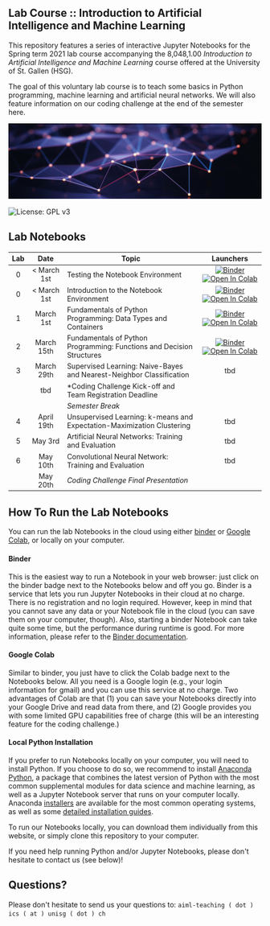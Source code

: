 ## Lab Course :: Introduction to Artificial Intelligence and Machine Learning

This repository features a series of interactive Jupyter Notebooks for the Spring term 2021 lab course accompanying the 
8,048,1.00 *Introduction to Artificial Intelligence and Machine Learning* course offered at the 
University of St. Gallen (HSG).

The goal of this voluntary lab course is to teach some basics in Python programming, machine learning and artificial 
neural networks. We will also feature information on our coding challenge at the end of the semester here. 

![Course Banner](banner.png)

![License: GPL v3](https://img.shields.io/badge/License-GPLv3-blue.svg)

## Lab Notebooks

| Lab | Date         |Topic                                                                 | Launchers |
|:---:|:------------:|----------------------------------------------------------------------|:--------:|
|  0  | < March 1st  | Testing the Notebook Environment                                     | [![Binder](https://mybinder.org/badge_logo.svg)](https://mybinder.org/v2/gh/HSG-AIML/LabAIML/master?filepath=lab_00%2Ftest_notebook_environment.ipynb) [![Open In Colab](https://colab.research.google.com/assets/colab-badge.svg)](https://colab.research.google.com/github/HSG-AIML/LabAIML/blob/master/lab_00/test_notebook_environment.ipynb)|
|  0  | < March 1st  | Introduction to the Notebook Environment                             | [![Binder](https://mybinder.org/badge_logo.svg)](https://mybinder.org/v2/gh/HSG-AIML/LabAIML/master?filepath=lab_00%2Fintroduction_notebook.ipynb) [![Open In Colab](https://colab.research.google.com/assets/colab-badge.svg)](https://colab.research.google.com/github/HSG-AIML/LabAIML/blob/master/lab_00/introduction_notebook.ipynb)|
|  1  | March 1st    | Fundamentals of Python Programming: Data Types and Containers        | [![Binder](https://mybinder.org/badge_logo.svg)](https://mybinder.org/v2/gh/HSG-AIML/LabAIML/master?filepath=lab_01_02%2Faiml_lab_01_02.ipynb) [![Open In Colab](https://colab.research.google.com/assets/colab-badge.svg)](https://colab.research.google.com/github/HSG-AIML/LabAIML/blob/master/lab_01_02/aiml_lab_01_02.ipynb)|
|  2  | March 15th   | Fundamentals of Python Programming: Functions and Decision Structures | [![Binder](https://mybinder.org/badge_logo.svg)](https://mybinder.org/v2/gh/HSG-AIML/LabAIML/master?filepath=lab_01_02%2Faiml_lab_01_02.ipynb) [![Open In Colab](https://colab.research.google.com/assets/colab-badge.svg)](https://colab.research.google.com/github/HSG-AIML/LabAIML/blob/master/lab_01_02/aiml_lab_01_02.ipynb)|
|  3  | March 29th   | Supervised Learning: Naive-Bayes and Nearest-Neighbor Classification | tbd       |
|     |  tbd         | *Coding Challenge Kick-off and Team Registration Deadline            |           |
|     |              | *Semester Break*                                                      |           |
|  4  | April 19th   | Unsupervised Learning: k-means and Expectation-Maximization Clustering | tbd     |
|  5  | May 3rd      | Artificial Neural Networks: Training and Evaluation                  |  tbd      |
|  6  | May 10th     | Convolutional Neural Network: Training and Evaluation                |  tbd      |
|     | May 20th     | *Coding Challenge Final Presentation*                                |           | 


[comment]: <> ([![Binder]&#40;https://mybinder.org/badge_logo.svg&#41;]&#40;https://mybinder.org/v2/gh/GitiHubi/courseAIML/master?filepath=lab_02%2Faiml_lab_02.ipynb&#41;[![Open In Colab]&#40;https://colab.research.google.com/assets/colab-badge.svg&#41;]&#40;https://colab.research.google.com/github/GitiHubi/courseAIML/blob/master/lab_02/aiml_colab_02.ipynb&#41; |)



[comment]: <> (**Lab 03:** "Supervised Machine Learning" )

[comment]: <> (- Naive-Bayes: &#40;[![Binder]&#40;https://mybinder.org/badge_logo.svg&#41;]&#40;https://mybinder.org/v2/gh/GitiHubi/courseAIML/master?filepath=lab_03%2Faiml_lab_03a.ipynb&#41;, [![Open In Colab]&#40;https://colab.research.google.com/assets/colab-badge.svg&#41;]&#40;https://colab.research.google.com/github/GitiHubi/courseAIML/blob/master/lab_03/aiml_colab_03a.ipynb&#41;&#41;)

[comment]: <> (- k-Nearest Neighbors: &#40;[![Binder]&#40;https://mybinder.org/badge_logo.svg&#41;]&#40;https://mybinder.org/v2/gh/GitiHubi/courseAIML/master?filepath=lab_03%2Faiml_lab_03b.ipynb&#41;, [![Open In Colab]&#40;https://colab.research.google.com/assets/colab-badge.svg&#41;]&#40;https://colab.research.google.com/github/GitiHubi/courseAIML/blob/master/lab_03/aiml_colab_03b.ipynb&#41;&#41;)

[comment]: <> (- Logistic Regression: &#40;[![Binder]&#40;https://mybinder.org/badge_logo.svg&#41;]&#40;https://mybinder.org/v2/gh/GitiHubi/courseAIML/master?filepath=lab_07%2Faiml_lab_07.ipynb&#41;, [![Open In Colab]&#40;https://colab.research.google.com/assets/colab-badge.svg&#41;]&#40;https://colab.research.google.com/github/GitiHubi/courseAIML/blob/master/lab_07/aiml_colab_07.ipynb&#41;&#41;)

[comment]: <> (**Lab 04:** "Unsupervised Machine Learning" )

[comment]: <> (- K-Means: &#40;[![Binder]&#40;https://mybinder.org/badge_logo.svg&#41;]&#40;https://mybinder.org/v2/gh/GitiHubi/courseAIML/master?filepath=lab_04%2Faiml_lab_04a.ipynb&#41;, [![Open In Colab]&#40;https://colab.research.google.com/assets/colab-badge.svg&#41;]&#40;https://colab.research.google.com/github/GitiHubi/courseAIML/blob/master/lab_04/aiml_colab_04a.ipynb&#41;&#41;)

[comment]: <> (- Expectation-Maximization: &#40;[![Binder]&#40;https://mybinder.org/badge_logo.svg&#41;]&#40;https://mybinder.org/v2/gh/GitiHubi/courseAIML/master?filepath=lab_04%2Faiml_lab_04b.ipynb&#41;, [![Open In Colab]&#40;https://colab.research.google.com/assets/colab-badge.svg&#41;]&#40;https://colab.research.google.com/github/GitiHubi/courseAIML/blob/master/lab_04/aiml_colab_04b.ipynb&#41;&#41;)

[comment]: <> (**Lab 05:** "Deep Learning - Artificial Neural Networks &#40;ANNs&#41;" &#40;[![Binder]&#40;https://mybinder.org/badge_logo.svg&#41;]&#40;https://mybinder.org/v2/gh/GitiHubi/courseAIML/master?filepath=lab_05%2Faiml_lab_05.ipynb&#41;, [![Open In Colab]&#40;https://colab.research.google.com/assets/colab-badge.svg&#41;]&#40;https://colab.research.google.com/github/GitiHubi/courseAIML/blob/master/lab_05/aiml_colab_05.ipynb&#41;&#41;)

[comment]: <> (**Lab 06:** "Deep Learning - Convolutional Neural Networks &#40;CNNs&#41;" &#40;[![Binder]&#40;https://mybinder.org/badge_logo.svg&#41;]&#40;https://mybinder.org/v2/gh/GitiHubi/courseAIML/master?filepath=lab_06%2Faiml_lab_06.ipynb&#41;, [![Open In Colab]&#40;https://colab.research.google.com/assets/colab-badge.svg&#41;]&#40;https://colab.research.google.com/github/GitiHubi/courseAIML/blob/master/lab_06/aiml_colab_06.ipynb&#41;&#41;)

[comment]: <> (<!---)

[comment]: <> (**Lab 06:** "Deep Learning - Convolutional Neural Networks &#40;CNNs&#41;" &#40;[![Binder]&#40;https://mybinder.org/badge_logo.svg&#41;]&#40;https://mybinder.org/v2/gh/GitiHubi/courseAIML/master?filepath=lab_06%2Faiml_lab_06.ipynb&#41;, [![Open In Colab]&#40;https://colab.research.google.com/assets/colab-badge.svg&#41;]&#40;https://colab.research.google.com/github/GitiHubi/courseAIML/blob/master/lab_06/aiml_colab_06.ipynb&#41;&#41;)

[comment]: <> (-->)

[comment]: <> (## Running the Coding Challenge "Kick-Start" Notebook)

[comment]: <> (**Coding Challenge:** "Data Download and Annotation Notebook" &#40;[![Binder]&#40;https://mybinder.org/badge_logo.svg&#41;]&#40;https://mybinder.org/v2/gh/GitiHubi/courseAIML/master?filepath=challenge%2Faiml_lab_challenge.ipynb&#41;, [![Open In Colab]&#40;https://colab.research.google.com/assets/colab-badge.svg&#41;]&#40;https://colab.research.google.com/github/GitiHubi/courseAIML/blob/master/challenge/aiml_colab_challenge.ipynb&#41;&#41;)

[comment]: <> (## Getting Started)

[comment]: <> (Install dependencies via `pip install -r requirements.txt`.)

## How To Run the Lab Notebooks

You can run the lab Notebooks in the cloud using either [binder](https://mybinder.org/) or 
[Google Colab](https://colab.research.google.com/), or locally on your computer. 

#### Binder

This is the easiest way to run a Notebook in your web browser: just click on the binder badge next to 
the Notebooks below and off you go. Binder is a service that lets you run Jupyter Notebooks in their cloud at no charge. 
There is no registration and no
login required. However, keep in mind that you cannot save any data or your Notebook file in the cloud (you can save them
on your computer, though). Also, starting a binder
Notebook can take quite some time, but the performance during runtime is good. 
For more information, please refer to the [Binder documentation](https://mybinder.readthedocs.io/en/latest/index.html).

#### Google Colab

Similar to binder, you just have to click the Colab badge next to the Notebooks below. All you need is a Google login
(e.g., your login information for gmail) and you can use this service at no charge. 
Two advantages of Colab are that (1) you can save your 
Notebooks directly into your Google Drive and read data from there, and (2) Google provides you with some limited GPU capabilities
free of charge (this will be an interesting feature for the coding challenge.)

#### Local Python Installation

If you prefer to run Notebooks locally on your computer, you will need to install Python. If you choose to do so,
we recommend to install [Anaconda Python](https://www.anaconda.com/products/individual), a package that combines the 
latest version of Python with the most common supplemental modules for data science and machine learning, as well 
as a Jupyter Notebook server that runs on your computer locally. Anaconda 
[installers](https://www.anaconda.com/products/individual#Downloads) are available 
for the most common operating systems, as well as some 
[detailed installation guides](https://docs.anaconda.com/anaconda/install/). 

To run our Notebooks locally, you can download them individually from this website, 
or simply clone this repository to your computer. 

If you need help running Python and/or Jupyter Notebooks, please don't hesitate to contact us (see below)!



## Questions?

Please don't hesitate to send us your questions to: `aiml-teaching ( dot ) ics ( at ) unisg ( dot ) ch`  
